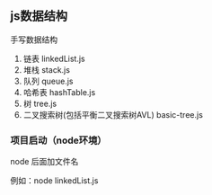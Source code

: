 ## js数据结构

手写数据结构

1. 链表 linkedList.js
2. 堆栈 stack.js
3. 队列 queue.js
4. 哈希表 hashTable.js
5. 树 tree.js
6. 二叉搜索树(包括平衡二叉搜索树AVL) basic-tree.js

### 项目启动（node环境）

node 后面加文件名  

例如：node linkedList.js
